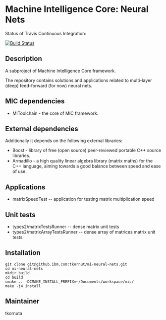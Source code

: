Machine Intelligence Core: Neural Nets
=========================================
Status of Travis Continuous Integration:

[![Build Status](https://travis.ibm.com/tkornut/mi-neural-nets.svg?token=9XHfj7QaSbmFqHsyaQes&branch=master)](https://travis.ibm.com/tkornut/mi-neural-nets)

Description
-----------

A subproject of Machine Intelligence Core framework.

The repository contains solutions and applications related to multi-layer (deep) feed-forward (for now) neural nets.

MIC dependencies
------------
   * MIToolchain - the core of MIC framework.

External dependencies
------------
Additionally it depends on the following external libraries:
   * Boost - library of free (open source) peer-reviewed portable C++ source libraries.
   * Armadillo -  a high quality linear algebra library (matrix maths) for the C++ language, aiming towards a good balance between speed and ease of use.

Applications
------------
   *  matrixSpeedTest -- application for testing matrix multiplication speed

Unit tests
------------
   *  types2/matrixTestsRunner -- dense matrix unit tests
   *  types2/matrixArrayTestsRunner -- dense array of matrices matrix unit tests

Installation
------------
```
git clone git@github.ibm.com:tkornut/mi-neural-nets.git
cd mi-neural-nets
mkdir build
cd build
cmake .. -DCMAKE_INSTALL_PREFIX=~/Documents/workspace/mic/
make -j4 install
```

Maintainer
----------
tkornuta

